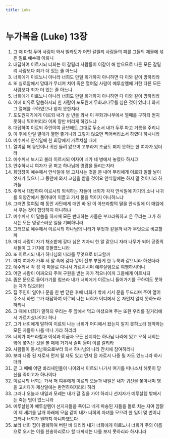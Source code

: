 ```yaml
---
title: Luke
---
```


# 누가복음 (Luke) 13장
1. 그 때 마침 두어 사람이 와서 빌라도가 어떤 갈릴리 사람들의 피를 그들의 제물에 섞은 일로 예수께 아뢰니
1. 대답하여 이르시되 너희는 이 갈릴리 사람들이 이같이 해 받으므로 다른 모든 갈릴리 사람보다 죄가 더 있는 줄 아느냐
1. 너희에게 이르노니 아니라 너희도 만일 회개하지 아니하면 다 이와 같이 망하리라
1. 또 실로암에서 망대가 무너져 치어 죽은 열여덟 사람이 예루살렘에 거한 다른 모든 사람보다 죄가 더 있는 줄 아느냐
1. 너희에게 이르노니 아니라 너희도 만일 회개하지 아니하면 다 이와 같이 망하리라
1. 이에 비유로 말씀하시되 한 사람이 포도원에 무화과나무를 심은 것이 있더니 와서 그 열매를 구하였으나 얻지 못한지라
1. 포도원지기에게 이르되 내가 삼 년을 와서 이 무화과나무에서 열매를 구하되 얻지 못하니 찍어버리라 어찌 땅만 버리게 하겠느냐
1. 대답하여 이르되 주인이여 금년에도 그대로 두소서 내가 두루 파고 거름을 주리니
1. 이 후에 만일 열매가 열면 좋거니와 그렇지 않으면 찍어버리소서 하였다 하시니라
1. 예수께서 안식일에 한 회당에서 가르치실 때에
1. 열여덟 해 동안이나 귀신 들려 앓으며 꼬부라져 조금도 펴지 못하는 한 여자가 있더라
1. 예수께서 보시고 불러 이르시되 여자여 네가 네 병에서 놓였다 하시고
1. 안수하시니 여자가 곧 펴고 하나님께 영광을 돌리는지라
1. 회당장이 예수께서 안식일에 병 고치시는 것을 분 내어 무리에게 이르되 일할 날이 엿새가 있으니 그 동안에 와서 고침을 받을 것이요 안식일에는 하지 말 것이니라 하거늘
1. 주께서 대답하여 이르시되 외식하는 자들아 너희가 각각 안식일에 자기의 소나 나귀를 외양간에서 풀어내어 이끌고 가서 물을 먹이지 아니하느냐
1. 그러면 열여덟 해 동안 사탄에게 매인 바 된 이 아브라함의 딸을 안식일에 이 매임에서 푸는 것이 합당하지 아니하냐
1. 예수께서 이 말씀을 하시매 모든 반대하는 자들은 부끄러워하고 온 무리는 그가 하시는 모든 영광스러운 일을 기뻐하니라
1. 그러므로 예수께서 이르시되 하나님의 나라가 무엇과 같을까 내가 무엇으로 비교할까
1. 마치 사람이 자기 채소밭에 갖다 심은 겨자씨 한 알 같으니 자라 나무가 되어 공중의 새들이 그 가지에 깃들였느니라
1. 또 이르시되 내가 하나님의 나라를 무엇으로 비교할까
1. 마치 여자가 가루 서 말 속에 갖다 넣어 전부 부풀게 한 누룩과 같으니라 하셨더라
1. 예수께서 각 성 각 마을로 다니사 가르치시며 예루살렘으로 여행하시더니
1. 어떤 사람이 여짜오되 주여 구원을 받는 자가 적으니이까 그들에게 이르시되
1. 좁은 문으로 들어가기를 힘쓰라 내가 너희에게 이르노니 들어가기를 구하여도 못하는 자가 많으리라
1. 집 주인이 일어나 문을 한 번 닫은 후에 너희가 밖에 서서 문을 두드리며 주여 열어 주소서 하면 그가 대답하여 이르되 나는 너희가 어디에서 온 자인지 알지 못하노라 하리니
1. 그 때에 너희가 말하되 우리는 주 앞에서 먹고 마셨으며 주는 또한 우리를 길거리에서 가르치셨나이다 하나
1. 그가 너희에게 말하여 이르되 나는 너희가 어디에서 왔는지 알지 못하노라 행악하는 모든 자들아 나를 떠나 가라 하리라
1. 너희가 아브라함과 이삭과 야곱과 모든 선지자는 하나님 나라에 있고 오직 너희는 밖에 쫓겨난 것을 볼 때에 거기서 슬피 울며 이를 갈리라
1. 사람들이 동서남북으로부터 와서 하나님의 나라 잔치에 참여하리니
1. 보라 나중 된 자로서 먼저 될 자도 있고 먼저 된 자로서 나중 될 자도 있느니라 하시더라
1. 곧 그 때에 어떤 바리새인들이 나아와서 이르되 나가서 여기를 떠나소서 헤롯이 당신을 죽이고자 하나이다
1. 이르시되 너희는 가서 저 여우에게 이르되 오늘과 내일은 내가 귀신을 쫓아내며 병을 고치다가 제삼일에는 완전하여지리라 하라
1. 그러나 오늘과 내일과 모레는 내가 갈 길을 가야 하리니 선지자가 예루살렘 밖에서는 죽는 법이 없느니라
1. 예루살렘아 예루살렘아 선지자들을 죽이고 네게 파송된 자들을 돌로 치는 자여 암탉이 제 새끼를 날개 아래에 모음 같이 내가 너희의 자녀를 모으려 한 일이 몇 번이냐 그러나 너희가 원하지 아니하였도다
1. 보라 너희 집이 황폐하여 버린 바 되리라 내가 너희에게 이르노니 너희가 주의 이름으로 오시는 이를 찬송하리로다 할 때까지는 나를 보지 못하리라 하시니라
